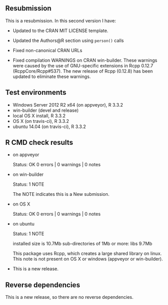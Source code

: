 ## Resubmission
 
This is a resubmission. In this second version I have:

* Updated to the CRAN MIT LICENSE template.

* Updated the Authors@R section using `person()` calls

* Fixed non-canonical CRAN URLs

* Fixed compilation WARNINGS on CRAN win-builder. These warnings were caused by the use of GNU-specific extensions in Rcpp 0.12.7 (RcppCore/Rcpp#537). The new release of Rcpp (0.12.8) has been updated to eliminate these warnings.

## Test environments

* Windows Server 2012 R2 x64 (on appveyor), R 3.3.2
* win-builder (devel and release)
* local OS X install, R 3.3.2
* OS X (on travis-ci), R 3.3.2
* ubuntu 14.04 (on travis-ci), R 3.3.2

## R CMD check results

* on appveyor

  Status: OK
  0 errors | 0 warnings | 0 notes
 
* on win-builder

  Status: 1 NOTE
  
  The NOTE indicates this is a New submission.
 
* on OS X 

  Status: OK
  0 errors | 0 warnings | 0 notes
  
* on ubuntu

  Status: 1 NOTE
  
  installed size is 10.7Mb
  sub-directories of 1Mb or more:
    libs   9.7Mb

  This package uses Rcpp, which creates a large shared library on linux.
  This note is not present on OS X or windows (appveyor or win-builder).
  
* This is a new release.

## Reverse dependencies

This is a new release, so there are no reverse dependencies.
